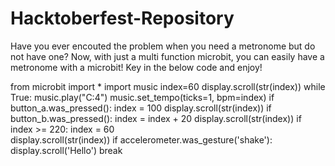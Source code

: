# Hacktoberfest-Repository

Have you ever encouted the problem when you need a metronome but do not have one? Now, with just a multi function microbit, you can easily have a metronome with a microbit! Key in the below code and enjoy! 

from microbit import *
import music
index=60
display.scroll(str(index))
while True:
  music.play("C:4")
  music.set_tempo(ticks=1, bpm=index)
  if button_a.was_pressed():
    index = 100
    display.scroll(str(index))
  if button_b.was_pressed(): 
       index = index + 20
       display.scroll(str(index))
  if index >= 220:
    index = 60   
    display.scroll(str(index))
  if accelerometer.was_gesture('shake'):
    display.scroll('Hello')
    break
